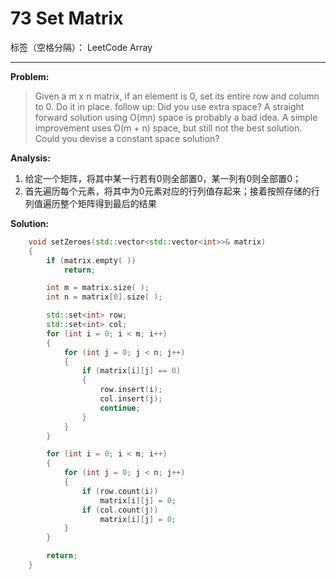 ﻿# 73 Set Matrix

标签（空格分隔）： LeetCode Array

---

**Problem:**
>   Given a m x n matrix, if an element is 0, set its entire row and column to 0. Do it in place.
>   follow up:
>   Did you use extra space?
A straight forward solution using O(mn) space is probably a bad idea.
A simple improvement uses O(m + n) space, but still not the best solution.
Could you devise a constant space solution?

**Analysis:**

 1. 给定一个矩阵，将其中某一行若有0则全部置0，某一列有0则全部置0；
 2. 首先遍历每个元素，将其中为0元素对应的行列值存起来；接着按照存储的行列值遍历整个矩阵得到最后的结果

**Solution:**
```cpp
	void setZeroes(std::vector<std::vector<int>>& matrix)
	{
		if (matrix.empty( ))
			return;

		int m = matrix.size( );
		int n = matrix[0].size( );

		std::set<int> row;
		std::set<int> col;
		for (int i = 0; i < m; i++)
		{
			for (int j = 0; j < n; j++)
			{
				if (matrix[i][j] == 0)
				{
					row.insert(i);
					col.insert(j);
					continue;
				}
			}
		}

		for (int i = 0; i < m; i++)
		{
			for (int j = 0; j < n; j++)
			{
				if (row.count(i))
					matrix[i][j] = 0;
				if (col.count(j))
					matrix[i][j] = 0;
			}
		}

		return;
	}
```
 
